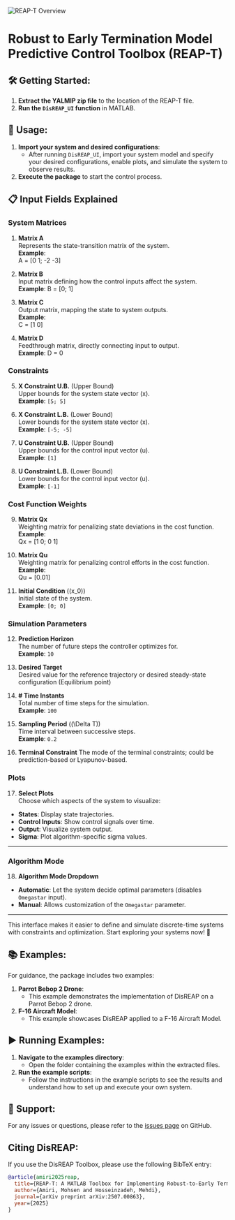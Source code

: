 ![REAP-T Overview](Picture3.png)

# Robust to Early Termination Model Predictive Control Toolbox (REAP-T)

## 🛠️ Getting Started:
1. **Extract the YALMIP zip file** to the location of the REAP-T file.
2. **Run the `DisREAP_UI` function** in MATLAB.

## 🚀 Usage:
1. **Import your system and desired configurations**:
   - After running `DisREAP_UI`, import your system model and specify your desired configurations,  enable plots, and simulate the system to observe results.
2. **Execute the package** to start the control process.

   
## 📋 **Input Fields Explained**


### **System Matrices**
1. **Matrix A**  
   Represents the state-transition matrix of the system.  
   **Example**:  
A = [0 1; -2 -3]

2. **Matrix B**  
Input matrix defining how the control inputs affect the system.  
**Example**:
B = [0; 1]

3. **Matrix C**  
Output matrix, mapping the state to system outputs.  
**Example**:  
C = [1 0]

4. **Matrix D**  
Feedthrough matrix, directly connecting input to output.  
**Example**:
D = 0


### **Constraints**
5. **X Constraint U.B.** (Upper Bound)  
Upper bounds for the system state vector \(x\).  
**Example**: `[5; 5]`

6. **X Constraint L.B.** (Lower Bound)  
Lower bounds for the system state vector \(x\).  
**Example**: `[-5; -5]`

7. **U Constraint U.B.** (Upper Bound)  
Upper bounds for the control input vector \(u\).  
**Example**: `[1]`

8. **U Constraint L.B.** (Lower Bound)  
Lower bounds for the control input vector \(u\).  
**Example**: `[-1]`


### **Cost Function Weights**
9. **Matrix Qx**  
Weighting matrix for penalizing state deviations in the cost function.  
**Example**:  
Qx = [1 0; 0 1]


10. **Matrix Qu**  
 Weighting matrix for penalizing control efforts in the cost function.  
 **Example**:  
 Qu = [0.01]


11. **Initial Condition** (\(x_0\))  
 Initial state of the system.  
 **Example**: `[0; 0]`





### **Simulation Parameters**
12. **Prediction Horizon**  
 The number of future steps the controller optimizes for.  
 **Example**: `10`

13. **Desired Target**  
Desired value for the reference trajectory or desired steady-state configuration (Equilibrium point)
14. **# Time Instants**  
 Total number of time steps for the simulation.  
 **Example**: `100`

15. **Sampling Period** (\(\Delta T\))  
 Time interval between successive steps.  
 **Example**: `0.2`

16. **Terminal Constraint** 
 The mode of the terminal constraints; could be prediction-based or Lyapunov-based.  


### **Plots**
17. **Select Plots**  
 Choose which aspects of the system to visualize:  
 - **States**: Display state trajectories.  
 - **Control Inputs**: Show control signals over time.  
 - **Output**: Visualize system output.  
 - **Sigma**: Plot algorithm-specific sigma values.

---

### **Algorithm Mode**
18. **Algorithm Mode Dropdown**  
 - **Automatic**: Let the system decide optimal parameters (disables `Omegastar` input).  
 - **Manual**: Allows customization of the `Omegastar` parameter.

---

This interface makes it easier to define and simulate discrete-time systems with constraints and optimization. Start exploring your systems now! 🚀


## 📚 Examples:
For guidance, the package includes two examples:
1. **Parrot Bebop 2 Drone**:
   - This example demonstrates the implementation of DisREAP on a Parrot Bebop 2 drone.
2. **F-16 Aircraft Model**:
   - This example showcases DisREAP applied to a F-16 Aircraft Model.

## ▶️ Running Examples:
1. **Navigate to the examples directory**:
   - Open the folder containing the examples within the extracted files.
2. **Run the example scripts**:
   - Follow the instructions in the example scripts to see the results and understand how to set up and execute your own system.

## 🤝 Support:
For any issues or questions, please refer to the [issues page](https://github.com/mhsnar/DiscreteREAP/issues) on GitHub.

## Citing DisREAP:

If you use the DisREAP Toolbox, please use the following BibTeX entry:
```bibtex
@article{amiri2025reap,
  title={REAP-T: A MATLAB Toolbox for Implementing Robust-to-Early Termination Model Predictive Control},
  author={Amiri, Mohsen and Hosseinzadeh, Mehdi},
  journal={arXiv preprint arXiv:2507.00863},
  year={2025}
}




